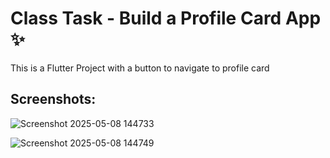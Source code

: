# Class Task - Build a Profile Card App ✨

This is a Flutter Project with a button to navigate to profile card

## Screenshots:

![Screenshot 2025-05-08 144733](https://github.com/user-attachments/assets/b8fab449-bb14-484b-b87a-a5f8d190d854)

![Screenshot 2025-05-08 144749](https://github.com/user-attachments/assets/db71207b-5f34-44a9-8129-d54ef47bec36)

